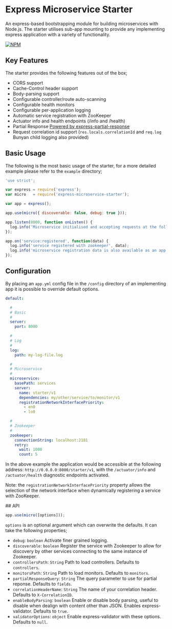 # Express Microservice Starter

An express-based bootstrapping module for building microservices with Node.js. The starter utilises sub-app mounting to provide any implementing express application with a variety of functionality.

[![NPM](https://nodei.co/npm/express-microservice-starter.png?downloads=true&downloadRank=true&stars=true)](https://nodei.co/npm/express-microservice-starter/)

## Key Features

The starter provides the following features out of the box;

* CORS support
* Cache-Control header support
* Body-parsing support
* Configurable controller/route auto-scanning
* Configurable health monitors
* Configurable per-application logging
* Automatic service registration with ZooKeeper
* Actuator info and health endpoints (/info and /health)
* Partial Response [Powered by express-partial-response](https://www.npmjs.com/package/express-partial-response)
* Request correlation id support (`res.locals.correlationId` and `req.log` Bunyan child logging also provided)

## Basic Usage

The following is the most basic usage of the starter, for a more detailed example please refer to the `example` directory;

```javascript
'use strict';

var express = require('express');
var micro   = require('express-microservice-starter');

var app = express();

app.use(micro({ discoverable: false, debug: true }));

app.listen(8000, function onListen() {
  log.info('Microservice initialised and accepting requests at the following root: http://localhost:8000/starter/v1');
});

app.on('service:registered', function(data) {
  log.info('service registered with zookeeper', data);
  log.info('microservice registration data is also available as an app.locals property', app.locals.microservice);
});


```

## Configuration

By placing an `app.yml` config file in the `/config` directory of an implementing app it is possible to override default options.

```yml
default:

  #
  # Basic
  #
  server:
    port: 8000

  #
  # Log
  #
  log:
    path: my-log-file.log

  #
  # Microservice
  #
  microservice:
    basePath: services
    server:
      name: starter/v1
      dependencies: my/other/service/to/monitor/v1
      registrationNetworkInterfacePriority: 
        - en0
        - lo0

  #
  # Zookeeper
  #
  zookeeper:
    connectionString: localhost:2181
    retry:
      wait: 1000
      count: 5

```

In the above example the application would be accessible at the following address: `http://0.0.0.0:8000/starter/v1`, with the `/actuator/info` and `/actuator/health` diagnostic endpoints activated.

Note: the `registrationNetworkInterfacePriority` property allows the selection of the network interface when dynamically registering a service with ZooKeeper.

## API

```javascript
app.use(micro([options]));
```

`options` is an optional argument which can overwrite the defaults. It can take the following properties;

- `debug`: `boolean` Activate finer grained logging.
- `discoverable`: `boolean` Register the service with Zookeeper to allow for discovery by other services connecting to the same instance of Zookeeper.
- `controllersPath`: `String` Path to load controllers. Defaults to `controllers`.
- `monitorsPath`: `String` Path to load monitors. Defaults to `monitors`.
- `partialResponseQuery`: `String` The query parameter to use for partial reponse. Defaults to `fields`.
- `correlationHeaderName`: `String` The name of your correlation header. Defaults to `X-CorrelationID`.
- `enableBodyParsing`: `boolean` Enable or disable body parsing, useful to disable when dealign with content other than JSON. Enables express-validator. Defaults to `true`.
- `validatorOptions`: `object` Enable express-validator with these options. Defaults to `null`.